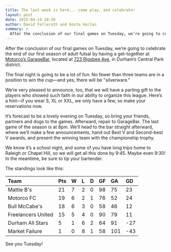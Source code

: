 ```yaml
---
title: The last week is here... come play, and celebrate!
layout: post
date: 2015-04-19 20:26
author: David Fellerath and Kosta Harlan
summary: >
  After the conclusion of our final games on Tuesday, we’re going to celebrate the end of our first season of adult futsal by having a get-together at Motorco’s GarageBar, located at 723 Rigsbee Ave, in Durham’s Central Park district. 
---
```

After the conclusion of our final games on Tuesday, we’re going to celebrate the end of our first season of adult futsal by having a get-together at [Motorco’s GarageBar](http://www.google.com/url?q=http%3A%2F%2Fmotorcomusic.com%2F&sa=D&sntz=1&usg=AFQjCNHZgEfHlPmE0PwIo7hnWbPbK6MHDQ), located at [723 Rigsbee Ave](https://www.google.com/url?q=https%3A%2F%2Fgoo.gl%2Fmaps%2FtxBGb), in Durham’s Central Park district. 

The final night is going to be a lot of fun: No fewer than three teams are in a position to win the cup—and yes, there will be "silverware." 

We’re very pleased to announce, too, that we will have a parting gift to the players who showed such faith in our ability to organize this league. Here’s a hint—if you wear S, XL or XXL, we only have a few, so make your reservations now.

It’s forecast to be a lovely evening on Tuesday, so bring your friends, partners and dogs to the games. Afterward, repair to GarageBar. The last game of the season is at 8pm. We’ll head to the bar straight afterward, where we’ll make a few announcements, hand out Best V and Second-best V awards, and present the winning team with the championship trophy.

We know it’s a school night, and some of you have long trips home to Raleigh or Chapel Hill, so we will get all this done by 9:45. Maybe even 9:30! In the meantime, be sure to tip your bartender.

The standings look like this:

|Team|Pts|W|L|D|GF|GA|GD|
|:---|:--|:--|:--|:--|:--|:--|:--|
|Mattie B's|21|7|2|0|98|75|23|
|Motorco FC|19|6|2|1|76|52|24|
|Bull McCabe's|18|6|3|0|58|46|12|
|Freelancers United|15|5|4|0|90|79|11|
|Durham All Stars|5|1|6|2|64|91|-27|
|Market Failure|1|0|8|1|58|101|-43|

See you Tuesday!
